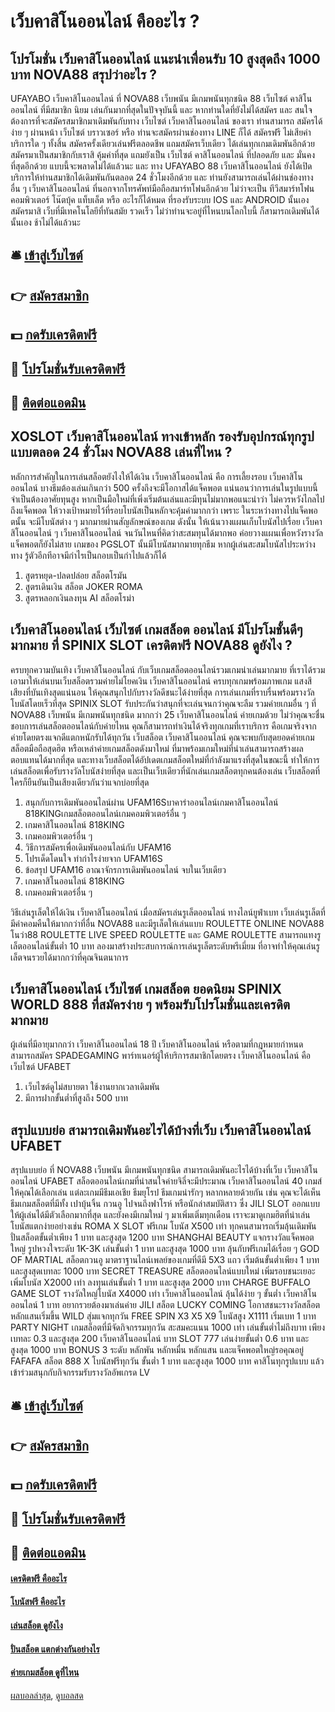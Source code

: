 # เว็บคาสิโนออนไลน์ คืออะไร ?
## โปรโมชั่น เว็บคาสิโนออนไลน์ แนะนำเพื่อนรับ 10 สูงสุดถึง 1000 บาท NOVA88 สรุปว่าอะไร ?
UFAYABO เว็บคาสิโนออนไลน์ ที่ NOVA88 เว็บพนัน มีเกมพนันทุกชนิด 88 เว็บไซต์ คาสิโนออนไลน์ ที่มีสมาชิก นิยม เล่นกันมากที่สุดในปัจจุบันนี้ และ หากท่านใดที่ยังไม่ได้สมัคร และ สนใจต้องการที่จะสมัครสมาชิกมาเดิมพันกับทาง เว็บไซต์ เว็บคาสิโนออนไลน์ ของเรา ท่านสามารถ สมัครได้ง่าย ๆ ผ่านหน้า เว็บไซต์ บราวเซอร์ หรือ ท่านจะสมัครผ่านช่องทาง LINE ก็ได้ สมัครฟรี ไม่เสียค่าบริการใด ๆ ทั้งสิ้น สมัครครั้งเดียวเล่นฟรีตลอดชีพ แถมสมัครเว็บเดียว ได้เล่นทุกเกมเดิมพันอีกด้วย สมัครมาเป็นสมาชิกกับเราสิ คุ้มค่าที่สุด แถมยังเป็น เว็บไซต์ คาสิโนออนไลน์ ที่ปลอดภัย และ มั่นคงที่สุดอีกด้วย แบบนี้จะพลาดไม่ได้แล้วนะ และ ทาง UFAYABO 88 เว็บคาสิโนออนไลน์ ยังได้เปิดบริการให้ท่านสมาชิกได้เดิมพันกันตลอด 24 ชั่วโมงอีกด้วย และ ท่านยังสามารถเล่นได้ผ่านช่องทาง อื่น ๆ เว็บคาสิโนออนไลน์ ที่นอกจากโทรศัพท์มือถือสมาร์ทโฟนอีกด้วย ไม่ว่าจะเป็น ทีวีสมาร์ทโฟน คอมพิวเตอร์ โน๊ตบุ้ค แท็บเล็ต หรือ อะไรก็ได้หมด ที่รองรับระบบ IOS และ ANDROID นั้นเอง สมัครมาสิ เว็บที่มีเทคโนโลยีที่ทันสมัย รวดเร็ว ไม่ว่าท่านจะอยู่ที่ไหนบนโลกใบนี้ ก็สามารถเดิมพันได้นั้นเอง ช้าไม่ได้แล้วนะ

## 🛎 [เข้าสู่เว็บไซต์](https://bit.ly/3SdLNi2)
## 👉 [สมัครสมาชิก](https://bit.ly/3SdLNi2)
## 💵 [กดรับเครดิตฟรี](https://bit.ly/3dyRKHj)
## 👑 [โปรโมชั่นรับเครดิตฟรี](https://bit.ly/3dyRKHj)
## 📱 [ติดต่อแอดมิน](https://bit.ly/3dyRKHj)

## XOSLOT เว็บคาสิโนออนไลน์ ทางเข้าหลัก รองรับอุปกรณ์ทุกรูปแบบตลอด 24 ชั่วโมง NOVA88 เล่นที่ไหน ?
หลักการสำคัญในการเล่นสล็อตยังไงให้ได้เงิน เว็บคาสิโนออนไลน์ คือ การเลี้ยงรอบ เว็บคาสิโนออนไลน์ บางธีมต้องเล่นเกินกว่า 500 ครั้งถึงจะมีโอกาสได้แจ็คพอต แน่นอนว่าการเล่นในรูปแบบนี้จำเป็นต้องอาศัยทุนสูง หากเป็นมือใหม่ที่เพิ่งเริ่มต้นเล่นและมีทุนไม่มากพอแนะนำว่า ไม่ควรหวังไกลไปถึงแจ็คพอต ให้วางเป้าหมายไว้ที่รอบโบนัสเป็นหลักจะคุ้มค่ามากกว่า เพราะ ในระหว่างทางไปแจ็คพอตนั้น จะมีโบนัสต่าง ๆ มากมายผ่านสัญลักษณ์ของเกม ดังนั้น ให้เน้นวางแผนเก็บโบนัสไปเรื่อย เว็บคาสิโนออนไลน์ ๆ เว็บคาสิโนออนไลน์ จนวันไหนที่คิดว่าสะสมทุนได้มากพอ ค่อยวางแผนเพื่อหวังรางวัลแจ็คพอตก็ยังไม่สาย เกมของ PGSLOT นั้นมีโบนัสมากมายทุกธีม หากผู้เล่นสะสมโบนัสไประหว่างทาง รู้ตัวอีกทีอาจมีกำไรเป็นกอบเป็นกำไปแล้วก็ได้
1. สูตรหยุด-ปลดปล่อย สล็อตโรมัน
2. สูตรเดินเงิน สล็อต JOKER ROMA
3. สูตรหลอกเงินลงทุน AI สล็อตโรม่า

## เว็บคาสิโนออนไลน์ เว็บไซต์ เกมสล็อต ออนไลน์ มีโปรโมชั้นดีๆมากมาย ที่ SPINIX SLOT เครดิตฟรี NOVA88 ดูยังไง ?
ครบทุกความบันเทิง เว็บคาสิโนออนไลน์ กับเว็บเกมสล็อตออนไลน์รวมเกมน่าเล่นมากมาย ที่เราได้รวมเอามาให้เล่นบนเว็บสล็อตรวมค่ายไม่โยคเงิน เว็บคาสิโนออนไลน์ ครบทุกเกมพร้อมภาพเกม แสงสีเสียงที่บันเทิงสุดแน่นอน ให้คุณสนุกไปกับรางวัลดีชนะได้ง่ายที่สุด
การเล่นเกมที่ราบรื่นพร้อมรางวัลโบนัสโดยเร็วที่สุด SPINIX SLOT รับประกันว่าสนุกที่จะเล่นจนกว่าคุณจะลืม รวมค่ายเกมอื่น ๆ ที่ NOVA88 เว็บพนัน มีเกมพนันทุกชนิด มากกว่า 25 เว็บคาสิโนออนไลน์ ค่ายเกมด้วย ไม่ว่าคุณจะชื่นชอบการเล่นสล็อตออนไลน์กับค่ายไหน คุณก็สามารถทำเงินได้จริงทุกเกมที่เราบริการ คือเกมจริงจากค่ายโดยตรงแจกดีแตกหนักรับได้ทุกวัน
เว็บสล็อต เว็บคาสิโนออนไลน์ คุณจะพบกับสุดยอดค่ายเกมสล็อตมือถือสุดฮิต หรือเหล่าค่ายเกมสล็อตดังมาใหม่ ที่มาพร้อมเกมใหม่ที่น่าเล่นสามารถสร้างผลตอบแทนได้มากที่สุด และทางเว็บสล็อตได้อัปเดตเกมสล็อตใหม่ที่กำลังมาแรงที่สุดในขณะนี้ ทำให้การเล่นสล็อตเพื่อรับรางวัลโบนัสง่ายที่สุด และเป็นเว็บเดียวที่นักเล่นเกมสล็อตทุกคนต้องเล่น เว็บสล็อตที่ใครก็ยืนยันเป็นเสียงเดียวกันว่าแจกบ่อยที่สุด
1. สนุกกับการเดิมพันออนไลน์ผ่าน UFAM16Sบาคาร่าออนไลน์เกมคาสิโนออนไลน์ 818KINGเกมสล็อตออนไลน์เกมคอมพิวเตอร์อื่น ๆ
2. เกมคาสิโนออนไลน์ 818KING
3. เกมคอมพิวเตอร์อื่น ๆ
4. วิธีการสมัครเพื่อเดิมพันออนไลน์กับ UFAM16
5. โปรเด็ดโดนใจ ทำกำไรง่ายจาก UFAM16S
6. ข้อสรุป UFAM16 อาณาจักรการเดิมพันออนไลน์ จบในเว็บเดียว
7. เกมคาสิโนออนไลน์ 818KING
8. เกมคอมพิวเตอร์อื่น ๆ

วิธีเล่นรูเล็ตให้ได้เงิน เว็บคาสิโนออนไลน์ เมื่อสมัครเล่นรูเล็ตออนไลน์ ทางไลน์ยูฟ่าเบท เว็บเล่นรูเล็ตที่มีค่าคอมคืนให้มากกว่าที่อื่น NOVA88 และมีรูเล็ตให้เล่นแบบ ROULETTE ONLINE NOVA88 โนว่า88 ROULETTE LIVE SPEED ROULETTE และ GAME ROULETTE สามารถแทงรูเล็ตออนไลน์ขั้นต่ำ 10 บาท ลองมาสร้างประสบการณ์การเล่นรูเล็ตระดับพรีเมี่ยม ที่อาจทำให้คุณเล่นรูเล็ตจนรวยได้มากกว่าที่คุณจินตนาการ

## เว็บคาสิโนออนไลน์ เว็บไซต์ เกมสล็อต ยอดนิยม SPINIX WORLD 888 ที่สมัครง่าย ๆ พร้อมรับโปรโมชั่นและเครดิตมากมาย
ผู้เล่นที่มีอายุมากกว่า เว็บคาสิโนออนไลน์ 18 ปี เว็บคาสิโนออนไลน์ หรือตามที่กฎหมายกำหนด สามารถสมัคร SPADEGAMING พาร์ทเนอร์ผู้ให้บริการสมาชิกโดยตรง เว็บคาสิโนออนไลน์ คือ เว็บไซต์ UFABET
1. เว็บไซต์ดูไม่สบายตา ใช้งานยากเวลาเดิมพัน
2. มีการฝากขั้นต่ำที่สูงถึง 500 บาท

## สรุปแบบย่อ สามารถเดิมพันอะไรได้บ้างที่เว็บ เว็บคาสิโนออนไลน์ UFABET
สรุปแบบย่อ ที่ NOVA88 เว็บพนัน มีเกมพนันทุกชนิด สามารถเดิมพันอะไรได้บ้างที่เว็บ เว็บคาสิโนออนไลน์ UFABET สล็อตออนไลน์เกมที่น่าสนใจค่ายจิลี่จะมีประมาณ เว็บคาสิโนออนไลน์ 40 เกมส์ ให้คุณได้เลือกเล่น แต่ละเกมมีธีมเอเชีย ธีมยุโรป ธีมเกมน่ารักๆ หลากหลายด้วยกัน เช่น คุณจะได้เห็นธีมเกมสล็อตที่มีทั้ง เปาบุ้นจิ้น กวนอู ไปจนถึงฟาโรห์ หรือนักล่าสมบัติสาว ซึ่ง JILI SLOT ออกแบบให้ผู้เล่นได้มีตัวเลือกมากที่สุด และยังคงมีเกมใหม่ ๆ มาเพิ่มเติ่มทุกเดือน
เราจะมาดูเกมฮิตที่น่าเล่น โบนัสแตกง่ายอย่างเช่น
ROMA X SLOT
ฟรีเกม โบนัส X500 เท่า ทุกคนสามารถเริ่มลุ้นเดิมพัน ปั่นสล็อตขั้นต่ำเพียง 1 บาท และสูงสุด 1200 บาท
SHANGHAI BEAUTY
แจกรางวัลแจ็คพอตใหญ่ รูปหวงใจระดับ 1K-3K เล่นขั้นต่ำ 1 บาท และสูงสุด 1000 บาท ลุ้นกับฟรีเกมได้เรื่อย ๆ
GOD OF MARTIAL
สล็อตกวนอู มาตราฐานไลน์เพลย์ของเกมที่ดีมี 5X3 แถว เริ่มต้นขั้นต่ำเพียง 1 บาท และสูงสุดเบทละ 1000 บาท
SECRET TREASURE
สล็อตออนไลน์แบบใหม่ เพิ่มรอบชนะเยอะเพิ่มโบนัส X2000 เท่า ลงทุนเล่นขั้นต่ำ 1 บาท และสูงสุด 2000 บาท
CHARGE BUFFALO
GAME SLOT รางวัลใหญ่โบนัส X4000 เท่า เว็บคาสิโนออนไลน์ ลุ้นได้ง่าย ๆ ขั้นต่ำ เว็บคาสิโนออนไลน์ 1 บาท อยากรวยต้องมาเล่นค่าย JILI สล็อต
LUCKY COMING
โอกาสชนะรางวัลสล็อตหลักแสนเริ่มขึ้น WILD สุ่มแจกทุกวัน FREE SPIN X3 X5 X9 โบนัสสูง X1111 เริ่มเบท 1 บาท
PARTY NIGHT
เกมสล็อตที่มีจัดกิจกรรมทุกวัน สะสมคะแนน 1000 เท่า เล่นขั้นต่ำไม่ถึงบาท เพียงเบทละ 0.3 และสูงสุด 200 เว็บคาสิโนออนไลน์ บาท
SLOT 777
เล่นง่ายขั้นต่ำ 0.6 บาท และสูงสุด 1000 บาท BONUS 3 ระดับ หลักพัน หลักหมื่น หลักแสน และแจ็คพอตใหญ่รอคุณอยู่
FAFAFA
สล็อต 888 X โบนัสฟรีทุกวัน ขั้นต่ำ 1 บาท และสูงสุด 1000 บาท คาสิโนทุกรูปแบบ แล้วเข้าร่วมสนุกกับกิจกรรมรับรางวัลอัพเกรด LV

## 🛎 [เข้าสู่เว็บไซต์](https://bit.ly/3SdLNi2)
## 👉 [สมัครสมาชิก](https://bit.ly/3SdLNi2)
## 💵 [กดรับเครดิตฟรี](https://bit.ly/3dyRKHj)
## 👑 [โปรโมชั่นรับเครดิตฟรี](https://bit.ly/3dyRKHj)
## 📱 [ติดต่อแอดมิน](https://bit.ly/3dyRKHj)

#### [เครดิตฟรี คืออะไร](https://atom.io/themes/เครดิตฟรี%20คืออะไร)
#### [โบนัสฟรี คืออะไร](https://atom.io/themes/โบนัสฟรี%20คืออะไร)
#### [เล่นสล็อต ดูยังไง](https://atom.io/themes/เล่นสล็อต%20ดูยังไง)
#### [ปั่นสล็อต แตกต่างกันอย่างไร](https://atom.io/themes/ปั่นสล็อต%20แตกต่างกันอย่างไร)
#### [ค่ายเกมสล็อต ดูที่ไหน](https://atom.io/themes/ค่ายเกมสล็อต%20ดูที่ไหน)

[ผลบอลล่าสุด](https://siamsport.tv "ผลบอลล่าสุด"), [ดูบอลสด](https://siamsport.tv/ดูบอลสด "ดูบอลสด")